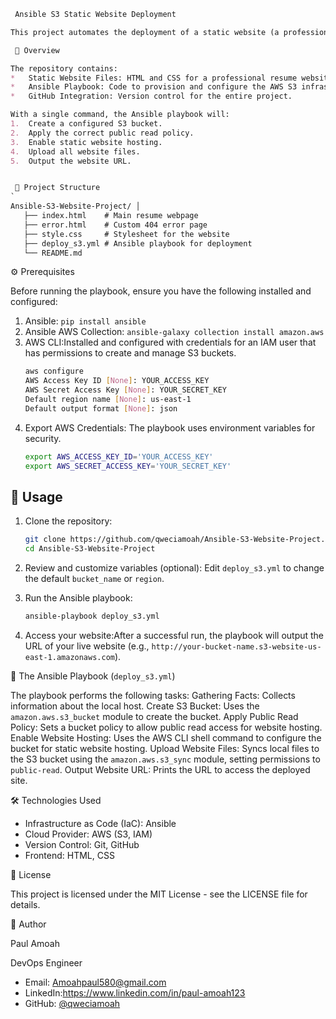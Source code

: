 ```markdown
 Ansible S3 Static Website Deployment

This project automates the deployment of a static website (a professional resume) to an AWS S3 bucket using Ansible. It demonstrates core DevOps principles like **Infrastructure as Code (IaC)** and **CI/CD automation**.

 📖 Overview

The repository contains:
*   Static Website Files: HTML and CSS for a professional resume website.
*   Ansible Playbook: Code to provision and configure the AWS S3 infrastructure and deploy the website.
*   GitHub Integration: Version control for the entire project.

With a single command, the Ansible playbook will:
1.  Create a configured S3 bucket.
2.  Apply the correct public read policy.
3.  Enable static website hosting.
4.  Upload all website files.
5.  Output the website URL.


 📁 Project Structure
`
Ansible-S3-Website-Project/ │
   ├── index.html    # Main resume webpage
   ├── error.html    # Custom 404 error page
   ├── style.css     # Stylesheet for the website
   ├── deploy_s3.yml # Ansible playbook for deployment
   └── README.md       

```

 ⚙️ Prerequisites

Before running the playbook, ensure you have the following installed and configured:

1.  Ansible: `pip install ansible`
2.  Ansible AWS Collection: `ansible-galaxy collection install amazon.aws`
3.  AWS CLI:Installed and configured with credentials for an IAM user that has permissions to create and manage S3 buckets.
    ```bash
    aws configure
    AWS Access Key ID [None]: YOUR_ACCESS_KEY
    AWS Secret Access Key [None]: YOUR_SECRET_KEY
    Default region name [None]: us-east-1
    Default output format [None]: json
    ```
4.  Export AWS Credentials: The playbook uses environment variables for security.
    ```bash
    export AWS_ACCESS_KEY_ID='YOUR_ACCESS_KEY'
    export AWS_SECRET_ACCESS_KEY='YOUR_SECRET_KEY'
    ```

## 🚀 Usage

1.  Clone the repository:
    ```bash
    git clone https://github.com/qweciamoah/Ansible-S3-Website-Project.git
    cd Ansible-S3-Website-Project
    ```

2.  Review and customize variables (optional): Edit `deploy_s3.yml` to change the default `bucket_name` or `region`.

3.  Run the Ansible playbook:
    ```bash
    ansible-playbook deploy_s3.yml
    ```

4.  Access your website:After a successful run, the playbook will output the URL of your live website (e.g., `http://your-bucket-name.s3-website-us-east-1.amazonaws.com`).

🔧 The Ansible Playbook (`deploy_s3.yml`)

The playbook performs the following tasks:
Gathering Facts: Collects information about the local host.
Create S3 Bucket: Uses the `amazon.aws.s3_bucket` module to create the bucket.
Apply Public Read Policy: Sets a bucket policy to allow public read access for website hosting.
Enable Website Hosting: Uses the AWS CLI shell command to configure the bucket for static website hosting.
Upload Website Files: Syncs local files to the S3 bucket using the `amazon.aws.s3_sync` module, setting permissions to `public-read`.
Output Website URL: Prints the URL to access the deployed site.

 🛠️ Technologies Used

*   Infrastructure as Code (IaC): Ansible
*   Cloud Provider: AWS (S3, IAM)
*   Version Control: Git, GitHub
*   Frontend: HTML, CSS

📝 License

This project is licensed under the MIT License - see the LICENSE file for details.

👤 Author

Paul Amoah 

DevOps Engineer  
- Email: Amoahpaul580@gmail.com
- LinkedIn:https://www.linkedin.com/in/paul-amoah123
- GitHub: [@qweciamoah](https://github.com/qweciamoah)
